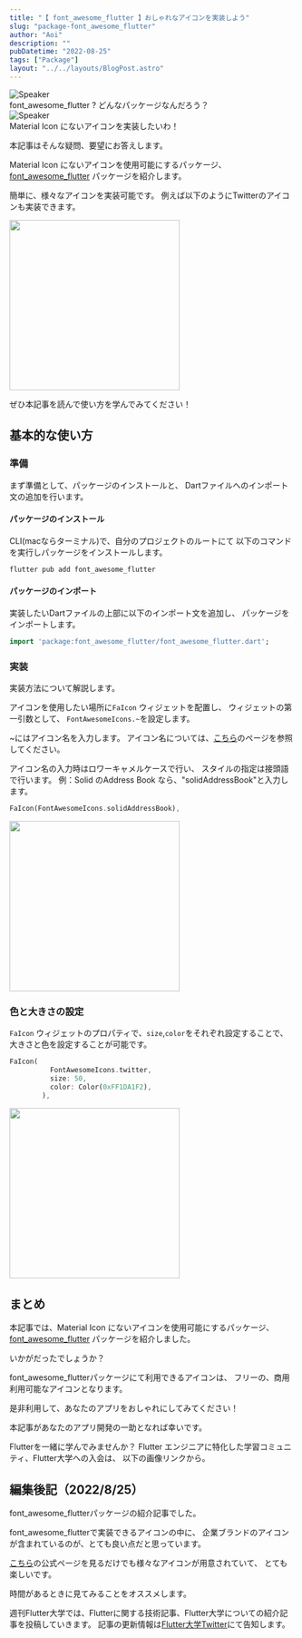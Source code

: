 ```yaml
---
title: "【 font_awesome_flutter 】おしゃれなアイコンを実装しよう"
slug: "package-font_awesome_flutter"
author: "Aoi"
description: ""
pubDatetime: "2022-08-25"
tags: ["Package"]
layout: "../../layouts/BlogPost.astro"
---
```


<div class="speech-bubble-container">
  <div class="speech-bubble-avatar">
    <img src="/images/wp-content/themes/cocoon-master/images/ojisan.webp" alt="Speaker" />
  </div>
  <div class="speech-bubble">
    <div class="speech-bubble-content">
      font_awesome_flutter ? どんなパッケージなんだろう？
    </div>
    <div class="speech-bubble-arrow arrow-left"></div>
  </div>
</div>

<div class="speech-bubble-container">
  <div class="speech-bubble-avatar">
    <img src="/images/wp-content/themes/cocoon-master/images/obasan.webp" alt="Speaker" />
  </div>
  <div class="speech-bubble">
    <div class="speech-bubble-content">
      Material Icon にないアイコンを実装したいわ！
    </div>
    <div class="speech-bubble-arrow arrow-left"></div>
  </div>
</div>

本記事はそんな疑問、要望にお答えします。

Material Icon にないアイコンを使用可能にするパッケージ、
[font_awesome_flutter](https://pub.dev/packages/font_awesome_flutter) パッケージを紹介します。

簡単に、様々なアイコンを実装可能です。
例えば以下のようにTwitterのアイコンも実装できます。

<img src="/images/wp-content/uploads/2022/08/スクリーンショット-2022-08-25-22.42.57-508x1024.webp" alt="" width="300">

ぜひ本記事を読んで使い方を学んでみてください！

## 基本的な使い方

### 準備

まず準備として、パッケージのインストールと、
Dartファイルへのインポート文の追加を行います。

#### パッケージのインストール

CLI(macならターミナル)で、自分のプロジェクトのルートにて
以下のコマンドを実行しパッケージをインストールします。

```bash
flutter pub add font_awesome_flutter
```

#### パッケージのインポート

実装したいDartファイルの上部に以下のインポート文を追加し、
パッケージをインポートします。

```dart
import 'package:font_awesome_flutter/font_awesome_flutter.dart';
```

### 実装

実装方法について解説します。

アイコンを使用したい場所に`FaIcon` ウィジェットを配置し、
ウィジェットの第一引数として、
`FontAwesomeIcons.~`を設定します。

~にはアイコン名を入力します。
アイコン名については、[こちら](https://fontawesome.com/icons)のページを参照してください。

アイコン名の入力時はロワーキャメルケースで行い、
スタイルの指定は接頭語で行います。
例：Solid のAddress Book なら、"solidAddressBook"と入力します。

```dart
FaIcon(FontAwesomeIcons.solidAddressBook),
```

<img src="/images/wp-content/uploads/2022/08/スクリーンショット-2022-08-25-22.37.50.webp" alt="" width="300">

### 色と大きさの設定

`FaIcon` ウィジェットのプロパティで、`size`,`color`をそれぞれ設定することで、
大きさと色を設定することが可能です。

```dart
FaIcon(
          FontAwesomeIcons.twitter,
          size: 50,
          color: Color(0xFF1DA1F2),
        ),
```

<img src="/images/wp-content/uploads/2022/08/スクリーンショット-2022-08-25-22.40.12.webp" alt="" width="300">

## まとめ

本記事では、Material Icon にないアイコンを使用可能にするパッケージ、
[font_awesome_flutter](https://pub.dev/packages/font_awesome_flutter) パッケージを紹介しました。

いかがだったでしょうか？

font_awesome_flutterパッケージにて利用できるアイコンは、
フリーの、商用利用可能なアイコンとなります。

是非利用して、あなたのアプリをおしゃれにしてみてください！

本記事があなたのアプリ開発の一助となれば幸いです。

Flutterを一緒に学んでみませんか？
Flutter エンジニアに特化した学習コミュニティ、Flutter大学への入会は、
以下の画像リンクから。

## 編集後記（2022/8/25）

font_awesome_flutterパッケージの紹介記事でした。

font_awesome_flutterで実装できるアイコンの中に、
企業ブランドのアイコンが含まれているのが、とても良い点だと思っています。

[こちら](https://fontawesome.com/icons/address-book?s=regular)の公式ページを見るだけでも様々なアイコンが用意されていて、
とても楽しいです。

時間があるときに見てみることをオススメします。

週刊Flutter大学では、Flutterに関する技術記事、Flutter大学についての紹介記事を投稿していきます。
記事の更新情報は[Flutter大学Twitter](https://twitter.com/FlutterUniv)にて告知します。
